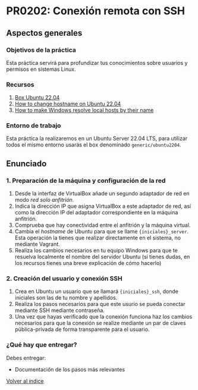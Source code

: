 # PR0202: Conexión remota con SSH

## Aspectos generales

### Objetivos de la práctica

Esta práctica servirá para profundizar tus conocimientos sobre usuarios y permisos en sistemas Linux.


### Recursos

1. [Box Ubuntu 22.04](https://app.vagrantup.com/generic/boxes/ubuntu2204)
2. [How to change hostname on Ubuntu 22.04](https://linuxize.com/post/how-to-change-hostname-on-ubuntu-22-04/)
3. [How to make Windows resolve local hosts by their name](https://superuser.com/questions/1182917/how-to-make-windows-resolve-local-hosts-by-their-name)


### Entorno de trabajo

Esta práctica la realizaremos en un Ubuntu Server 22.04 LTS, para utilizar todos el mismo entorno usarás el box denominado `generic/ubuntu2204`.


## Enunciado

### 1. Preparación de la máquina y configuración de la red


1. Desde la interfaz de VirtualBox añade un segundo adaptador de red en modo *red solo anfitrión*. 
2. Indica la dirección IP que asigna VirtualBox a este adaptador de red, así como la dirección IP del adaptador correspondiente en la máquina anfitrión.
3. Comprueba que hay conectividad entre el anfitrión y la máquina virtual.
4. Cambia el *hostname* de Ubuntu para que se llame `{iniciales}_server`. Esta operación la tienes que realizar directamente en el sistema, no mediante Vagrant.
5. Realiza los cambios necesarios en tu equipo Windows para que te resuelva localmente el nombre del servidor Ubuntu (si tienes dudas, en los recursos tienes una breve explicación de cómo hacerlo)


### 2. Creación del usuario y conexión SSH

1. Crea en Ubuntu un usuario que se llamará `{iniciales}_ssh`, donde iniciales son las de tu nombre y apellidos.
2. Realiza los pasos necesarios para que este usurio se pueda conectar mediante SSH mediante contraseña.
3. Una vez que hayas verificado que la conexión funciona haz los cambios necesarios para que la conexión se realize mediante un par de claves pública-privada de forma transparente para el usuario.



### ¿Qué hay que entregar?

Debes entregar:

- Documentación de los pasos más relevantes



[Volver al índice](../index.html)